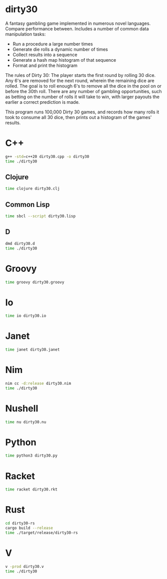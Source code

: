 # dirty30

A fantasy gambling game implemented in numerous novel languages. Compare performance between. Includes a number of common data manipulation tasks:

- Run a procedure a large number times
- Generate die rolls a dynamic number of times
- Collect results into a sequence
- Generate a hash map histogram of that sequence
- Format and print the histogram

The rules of Dirty 30: The player starts the first round by rolling 30 dice. Any 6's are removed for the next round, wherein the remaining dice are rolled. The goal is to roll enough 6's to remove all the dice in the pool on or before the 30th roll. There are any number of gambling opportunities, such as betting on the number of rolls it will take to win, with larger payouts the earlier a correct prediction is made.

This program runs 100,000 Dirty 30 games, and records how many rolls it took to consume all 30 dice, then prints out a histogram of the games' results.

# C++

```bash
g++ -std=c++20 dirty30.cpp -o dirty30
time ./dirty30
```

## Clojure

```bash
time clojure dirty30.clj
```

## Common Lisp

```bash
time sbcl --script dirty30.lisp
```

## D

```bash
dmd dirty30.d
time ./dirty30
```

# Groovy

```bash
time groovy dirty30.groovy
```

# Io

```bash
time io dirty30.io
```

# Janet

```bash
time janet dirty30.janet
```

# Nim

```bash
nim cc -d:release dirty30.nim
time ./dirty30
```

# Nushell

```bash
time nu dirty30.nu
```

# Python

```bash
time python3 dirty30.py
```

# Racket

```bash
time racket dirty30.rkt
```

# Rust

```bash
cd dirty30-rs
cargo build --release
time ./target/release/dirty30-rs
```

# V

```bash
v -prod dirty30.v
time ./dirty30
```
